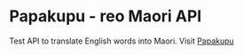 # Papakupu - reo Maori API

Test API to translate English words into Maori.  Visit [Papakupu](https://test-papakupu.herokuapp.com)
